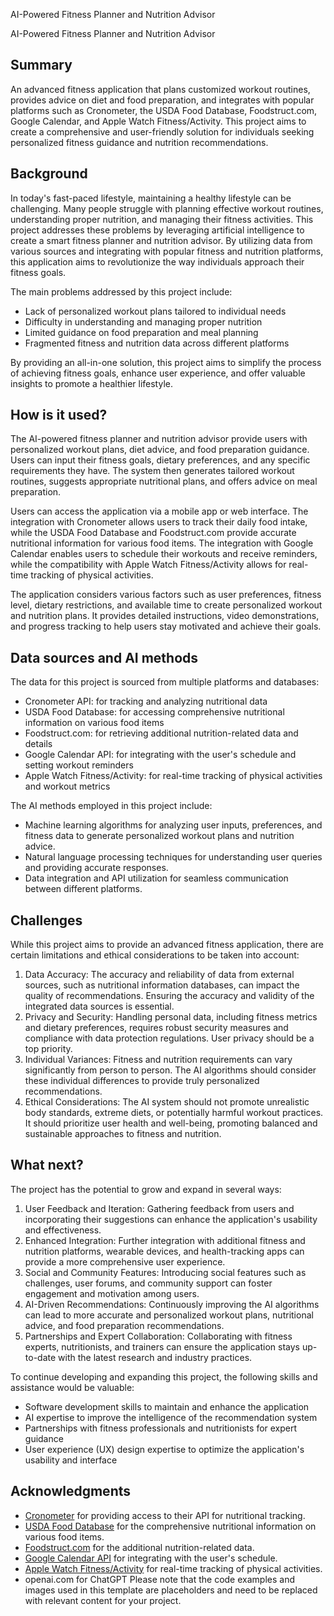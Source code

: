 AI-Powered Fitness Planner and Nutrition Advisor

AI-Powered Fitness Planner and Nutrition Advisor

## Summary

An advanced fitness application that plans customized workout routines, provides advice on diet and food preparation, and integrates with popular platforms such as Cronometer, the USDA Food Database, Foodstruct.com, Google Calendar, and Apple Watch Fitness/Activity. This project aims to create a comprehensive and user-friendly solution for individuals seeking personalized fitness guidance and nutrition recommendations.

## Background

In today's fast-paced lifestyle, maintaining a healthy lifestyle can be challenging. Many people struggle with planning effective workout routines, understanding proper nutrition, and managing their fitness activities. This project addresses these problems by leveraging artificial intelligence to create a smart fitness planner and nutrition advisor. By utilizing data from various sources and integrating with popular fitness and nutrition platforms, this application aims to revolutionize the way individuals approach their fitness goals.

The main problems addressed by this project include:
* Lack of personalized workout plans tailored to individual needs
* Difficulty in understanding and managing proper nutrition
* Limited guidance on food preparation and meal planning
* Fragmented fitness and nutrition data across different platforms

By providing an all-in-one solution, this project aims to simplify the process of achieving fitness goals, enhance user experience, and offer valuable insights to promote a healthier lifestyle.

## How is it used?

The AI-powered fitness planner and nutrition advisor provide users with personalized workout plans, diet advice, and food preparation guidance. Users can input their fitness goals, dietary preferences, and any specific requirements they have. The system then generates tailored workout routines, suggests appropriate nutritional plans, and offers advice on meal preparation.

Users can access the application via a mobile app or web interface. The integration with Cronometer allows users to track their daily food intake, while the USDA Food Database and Foodstruct.com provide accurate nutritional information for various food items. The integration with Google Calendar enables users to schedule their workouts and receive reminders, while the compatibility with Apple Watch Fitness/Activity allows for real-time tracking of physical activities.

The application considers various factors such as user preferences, fitness level, dietary restrictions, and available time to create personalized workout and nutrition plans. It provides detailed instructions, video demonstrations, and progress tracking to help users stay motivated and achieve their goals.

## Data sources and AI methods

The data for this project is sourced from multiple platforms and databases:
* Cronometer API: for tracking and analyzing nutritional data
* USDA Food Database: for accessing comprehensive nutritional information on various food items
* Foodstruct.com: for retrieving additional nutrition-related data and details
* Google Calendar API: for integrating with the user's schedule and setting workout reminders
* Apple Watch Fitness/Activity: for real-time tracking of physical activities and workout metrics

The AI methods employed in this project include:
* Machine learning algorithms for analyzing user inputs, preferences, and fitness data to generate personalized workout plans and nutrition advice.
* Natural language processing techniques for understanding user queries and providing accurate responses.
* Data integration and API utilization for seamless communication between different platforms.

## Challenges

While this project aims to provide an advanced fitness application, there are certain limitations and ethical considerations to be taken into account:

1. Data Accuracy: The accuracy and reliability of data from external sources, such as nutritional information databases, can impact the quality of recommendations. Ensuring the accuracy and validity of the integrated data sources is essential.
2. Privacy and Security: Handling personal data, including fitness metrics and dietary preferences, requires robust security measures and compliance with data protection regulations. User privacy should be a top priority.
3. Individual Variances: Fitness and nutrition requirements can vary significantly from person to person. The AI algorithms should consider these individual differences to provide truly personalized recommendations.
4. Ethical Considerations: The AI system should not promote unrealistic body standards, extreme diets, or potentially harmful workout practices. It should prioritize user health and well-being, promoting balanced and sustainable approaches to fitness and nutrition.

## What next?

The project has the potential to grow and expand in several ways:

1. User Feedback and Iteration: Gathering feedback from users and incorporating their suggestions can enhance the application's usability and effectiveness.
2. Enhanced Integration: Further integration with additional fitness and nutrition platforms, wearable devices, and health-tracking apps can provide a more comprehensive user experience.
3. Social and Community Features: Introducing social features such as challenges, user forums, and community support can foster engagement and motivation among users.
4. AI-Driven Recommendations: Continuously improving the AI algorithms can lead to more accurate and personalized workout plans, nutritional advice, and food preparation recommendations.
5. Partnerships and Expert Collaboration: Collaborating with fitness experts, nutritionists, and trainers can ensure the application stays up-to-date with the latest research and industry practices.

To continue developing and expanding this project, the following skills and assistance would be valuable:
* Software development skills to maintain and enhance the application
* AI expertise to improve the intelligence of the recommendation system
* Partnerships with fitness professionals and nutritionists for expert guidance
* User experience (UX) design expertise to optimize the application's usability and interface

## Acknowledgments

* [Cronometer](https://cronometer.com) for providing access to their API for nutritional tracking.
* [USDA Food Database](https://fdc.nal.usda.gov) for the comprehensive nutritional information on various food items.
* [Foodstruct.com](https://www.foodstruct.com) for the additional nutrition-related data.
* [Google Calendar API](https://developers.google.com/calendar) for integrating with the user's schedule.
* [Apple Watch Fitness/Activity](https://developer.apple.com/documentation/healthkit) for real-time tracking of physical activities.
* openai.com for ChatGPT 
Please note that the code examples and images used in this template are placeholders and need to be replaced with relevant content for your project.
